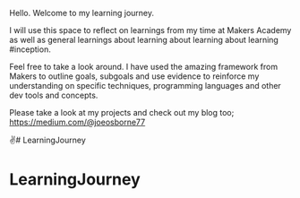 Hello. Welcome to my learning journey.

I will use this space to reflect on learnings from my time at Makers Academy as well as general learnings about learning about learning about learning #inception. 

Feel free to take a look around. I have used the amazing framework from Makers to outline goals,
subgoals and use evidence to reinforce my understanding on specific techniques, programming languages and other dev tools and concepts. 

Please take a look at my projects and check out my blog too; https://medium.com/@joeosborne77

✌️# LearningJourney
# LearningJourney
